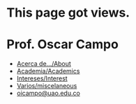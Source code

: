 <!DOCTYPE html>
<html lang="en">
<head>
    <meta charset="UTF-8">
    <meta name="viewport" content="width=device-width, initial-scale=1.0">
    <title>Prof. Oscar Campo, PhD at UAO</title>
    <script src="app.js" defer></script>
    <script src="https://api.countapi.xyz/hit/oicampo-uao.github.io/visits?callback=liveViews" async></script>
</head>
<body>
    <h1>This page got <span id="visits"></span> views.</h1>

</body>
</html>

# Prof. Oscar Campo
- [Acerca de.../About](https://oicampo-uao.github.io/about)
- [Academia/Academics](https://oicampo-uao.github.io/academics/start)
- [Intereses/Interest](https://oicampo-uao.github.io/interests)
- [Varios/miscelaneous](https://oicampo-uao.github.io/misc)
- [oicampo@uao.edu.co](mailto:oicampo@uao.edu.co)